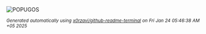<div align="justify">
<picture>
    <source media="(prefers-color-scheme: dark)" srcset="https://i.ibb.co/bvFzXXd/output-gif.gif">
    <source media="(prefers-color-scheme: light)" srcset="https://i.ibb.co/bvFzXXd/output-gif.gif">
    <img alt="POPUGOS" src="https://i.ibb.co/bvFzXXd/output-gif.gif">
</picture>

<sub><i>Generated automatically using [x0rzavi/github-readme-terminal](https://github.com/x0rzavi/github-readme-terminal) on Fri Jan 24 05:46:38 AM +05 2025</i></sub>
</div>